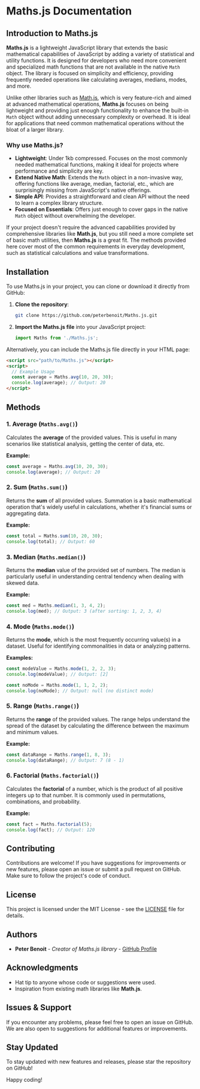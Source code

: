 # Maths.js Documentation

## Introduction to Maths.js

**Maths.js** is a lightweight JavaScript library that extends the basic mathematical capabilities of JavaScript by adding a variety of statistical and utility functions. It is designed for developers who need more convenient and specialized math functions that are not available in the native `Math` object. The library is focused on simplicity and efficiency, providing frequently needed operations like calculating averages, medians, modes, and more.

Unlike other libraries such as [Math.js](https://github.com/josdejong/mathjs), which is very feature-rich and aimed at advanced mathematical operations, **Maths.js** focuses on being lightweight and providing just enough functionality to enhance the built-in `Math` object without adding unnecessary complexity or overhead. It is ideal for applications that need common mathematical operations without the bloat of a larger library.

### Why use Maths.js?
- **Lightweight**: Under 1kb compressed. Focuses on the most commonly needed mathematical functions, making it ideal for projects where performance and simplicity are key.
- **Extend Native Math**: Extends the `Math` object in a non-invasive way, offering functions like average, median, factorial, etc., which are surprisingly missing from JavaScript's native offerings.
- **Simple API**: Provides a straightforward and clean API without the need to learn a complex library structure.
- **Focused on Essentials**: Offers just enough to cover gaps in the native `Math` object without overwhelming the developer.

If your project doesn't require the advanced capabilities provided by comprehensive libraries like **Math.js**, but you still need a more complete set of basic math utilities, then **Maths.js** is a great fit. The methods provided here cover most of the common requirements in everyday development, such as statistical calculations and value transformations.

## Installation
To use Maths.js in your project, you can clone or download it directly from GitHub:

1. **Clone the repository**:
   ```sh
   git clone https://github.com/peterbenoit/Maths.js.git
   ```

2. **Import the Maths.js file** into your JavaScript project:
   ```javascript
   import Maths from './Maths.js';
   ```

Alternatively, you can include the Maths.js file directly in your HTML page:

```html
<script src="path/to/Maths.js"></script>
<script>
  // Example Usage
  const average = Maths.avg(10, 20, 30);
  console.log(average); // Output: 20
</script>
```

## Methods

### 1. Average (`Maths.avg()`)
Calculates the **average** of the provided values. This is useful in many scenarios like statistical analysis, getting the center of data, etc.

**Example:**
```javascript
const average = Maths.avg(10, 20, 30);
console.log(average); // Output: 20
```

### 2. Sum (`Maths.sum()`)
Returns the **sum** of all provided values. Summation is a basic mathematical operation that's widely useful in calculations, whether it's financial sums or aggregating data.

**Example:**
```javascript
const total = Maths.sum(10, 20, 30);
console.log(total); // Output: 60
```

### 3. Median (`Maths.median()`)
Returns the **median** value of the provided set of numbers. The median is particularly useful in understanding central tendency when dealing with skewed data.

**Example:**
```javascript
const med = Maths.median(1, 3, 4, 2);
console.log(med); // Output: 3 (after sorting: 1, 2, 3, 4)
```

### 4. Mode (`Maths.mode()`)
Returns the **mode**, which is the most frequently occurring value(s) in a dataset. Useful for identifying commonalities in data or analyzing patterns.

**Examples:**
```javascript
const modeValue = Maths.mode(1, 2, 2, 3);
console.log(modeValue); // Output: [2]

const noMode = Maths.mode(1, 1, 2, 2);
console.log(noMode); // Output: null (no distinct mode)
```

### 5. Range (`Maths.range()`)
Returns the **range** of the provided values. The range helps understand the spread of the dataset by calculating the difference between the maximum and minimum values.

**Example:**
```javascript
const dataRange = Maths.range(1, 8, 3);
console.log(dataRange); // Output: 7 (8 - 1)
```

### 6. Factorial (`Maths.factorial()`)
Calculates the **factorial** of a number, which is the product of all positive integers up to that number. It is commonly used in permutations, combinations, and probability.

**Example:**
```javascript
const fact = Maths.factorial(5);
console.log(fact); // Output: 120
```

## Contributing
Contributions are welcome! If you have suggestions for improvements or new features, please open an issue or submit a pull request on GitHub. Make sure to follow the project's code of conduct.

## License
This project is licensed under the MIT License - see the [LICENSE](LICENSE) file for details.

## Authors
- **Peter Benoit** - _Creator of Maths.js library_ - [GitHub Profile](https://github.com/peterbenoit)

## Acknowledgments
- Hat tip to anyone whose code or suggestions were used.
- Inspiration from existing math libraries like **Math.js**.

## Issues & Support
If you encounter any problems, please feel free to open an issue on GitHub. We are also open to suggestions for additional features or improvements.

## Stay Updated
To stay updated with new features and releases, please star the repository on GitHub!

Happy coding!

